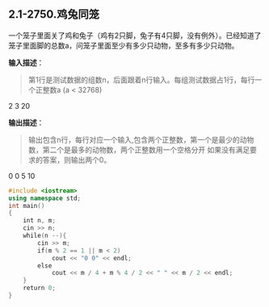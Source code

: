 ## 2.1-2750.鸡兔同笼
一个笼子里面关了鸡和兔子（鸡有2只脚，兔子有4只脚，没有例外）。已经知道了笼子里面脚的总数a，问笼子里面至少有多少只动物，至多有多少只动物。 

**输入描述**：

> 第1行是测试数据的组数n，后面跟着n行输入。每组测试数据占1行，每行一个正整数a (a < 32768)

2
3
20

**输出描述**：
> 输出包含n行，每行对应一个输入,包含两个正整数，第一个是最少的动物数，第二个是最多的动物数，两个正整数用一个空格分开
如果没有满足要求的答案，则输出两个0。

0 0
5 10


```c++
#include <iostream>
using namespace std;
int main()
{
    int n, m;
    cin >> n;
    while(n --){
        cin >> m;
        if(m % 2 == 1 || m < 2)
            cout << "0 0" << endl;
        else
            cout << m / 4 + m % 4 / 2 << " " << m / 2 << endl;
    }
    return 0;
}

```

